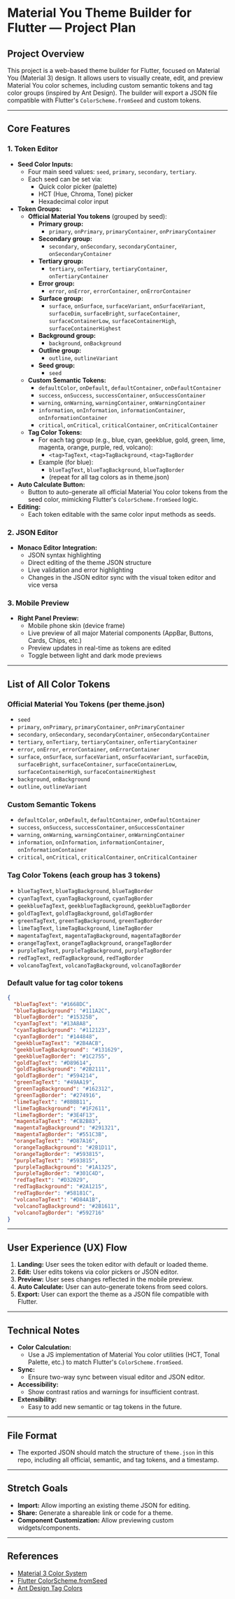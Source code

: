 # Material You Theme Builder for Flutter — Project Plan

## Project Overview
This project is a web-based theme builder for Flutter, focused on Material You (Material 3) design. It allows users to visually create, edit, and preview Material You color schemes, including custom semantic tokens and tag color groups (inspired by Ant Design). The builder will export a JSON file compatible with Flutter's `ColorScheme.fromSeed` and custom tokens.

---

## Core Features

### 1. Token Editor
- **Seed Color Inputs:**
  - Four main seed values: `seed`, `primary`, `secondary`, `tertiary`.
  - Each seed can be set via:
    - Quick color picker (palette)
    - HCT (Hue, Chroma, Tone) picker
    - Hexadecimal color input
- **Token Groups:**
  - **Official Material You tokens** (grouped by seed):
    - **Primary group:**
      - `primary`, `onPrimary`, `primaryContainer`, `onPrimaryContainer`
    - **Secondary group:**
      - `secondary`, `onSecondary`, `secondaryContainer`, `onSecondaryContainer`
    - **Tertiary group:**
      - `tertiary`, `onTertiary`, `tertiaryContainer`, `onTertiaryContainer`
    - **Error group:**
      - `error`, `onError`, `errorContainer`, `onErrorContainer`
    - **Surface group:**
      - `surface`, `onSurface`, `surfaceVariant`, `onSurfaceVariant`, `surfaceDim`, `surfaceBright`, `surfaceContainer`, `surfaceContainerLow`, `surfaceContainerHigh`, `surfaceContainerHighest`
    - **Background group:**
      - `background`, `onBackground`
    - **Outline group:**
      - `outline`, `outlineVariant`
    - **Seed group:**
      - `seed`
  - **Custom Semantic Tokens:**
    - `defaultColor`, `onDefault`, `defaultContainer`, `onDefaultContainer`
    - `success`, `onSuccess`, `successContainer`, `onSuccessContainer`
    - `warning`, `onWarning`, `warningContainer`, `onWarningContainer`
    - `information`, `onInformation`, `informationContainer`, `onInformationContainer`
    - `critical`, `onCritical`, `criticalContainer`, `onCriticalContainer`
  - **Tag Color Tokens:**
    - For each tag group (e.g., blue, cyan, geekblue, gold, green, lime, magenta, orange, purple, red, volcano):
      - `<tag>TagText`, `<tag>TagBackground`, `<tag>TagBorder`
    - Example (for blue):
      - `blueTagText`, `blueTagBackground`, `blueTagBorder`
      - (repeat for all tag colors as in theme.json)
- **Auto Calculate Button:**
  - Button to auto-generate all official Material You color tokens from the seed color, mimicking Flutter's `ColorScheme.fromSeed` logic.
- **Editing:**
  - Each token editable with the same color input methods as seeds.

### 2. JSON Editor
- **Monaco Editor Integration:**
  - JSON syntax highlighting
  - Direct editing of the theme JSON structure
  - Live validation and error highlighting
  - Changes in the JSON editor sync with the visual token editor and vice versa

### 3. Mobile Preview
- **Right Panel Preview:**
  - Mobile phone skin (device frame)
  - Live preview of all major Material components (AppBar, Buttons, Cards, Chips, etc.)
  - Preview updates in real-time as tokens are edited
  - Toggle between light and dark mode previews

---

## List of All Color Tokens

### Official Material You Tokens (per theme.json)
- `seed`
- `primary`, `onPrimary`, `primaryContainer`, `onPrimaryContainer`
- `secondary`, `onSecondary`, `secondaryContainer`, `onSecondaryContainer`
- `tertiary`, `onTertiary`, `tertiaryContainer`, `onTertiaryContainer`
- `error`, `onError`, `errorContainer`, `onErrorContainer`
- `surface`, `onSurface`, `surfaceVariant`, `onSurfaceVariant`, `surfaceDim`, `surfaceBright`, `surfaceContainer`, `surfaceContainerLow`, `surfaceContainerHigh`, `surfaceContainerHighest`
- `background`, `onBackground`
- `outline`, `outlineVariant`

### Custom Semantic Tokens
- `defaultColor`, `onDefault`, `defaultContainer`, `onDefaultContainer`
- `success`, `onSuccess`, `successContainer`, `onSuccessContainer`
- `warning`, `onWarning`, `warningContainer`, `onWarningContainer`
- `information`, `onInformation`, `informationContainer`, `onInformationContainer`
- `critical`, `onCritical`, `criticalContainer`, `onCriticalContainer`

### Tag Color Tokens (each group has 3 tokens)
- `blueTagText`, `blueTagBackground`, `blueTagBorder`
- `cyanTagText`, `cyanTagBackground`, `cyanTagBorder`
- `geekblueTagText`, `geekblueTagBackground`, `geekblueTagBorder`
- `goldTagText`, `goldTagBackground`, `goldTagBorder`
- `greenTagText`, `greenTagBackground`, `greenTagBorder`
- `limeTagText`, `limeTagBackground`, `limeTagBorder`
- `magentaTagText`, `magentaTagBackground`, `magentaTagBorder`
- `orangeTagText`, `orangeTagBackground`, `orangeTagBorder`
- `purpleTagText`, `purpleTagBackground`, `purpleTagBorder`
- `redTagText`, `redTagBackground`, `redTagBorder`
- `volcanoTagText`, `volcanoTagBackground`, `volcanoTagBorder`

### Default value for tag color tokens

```json
{
  "blueTagText": "#1668DC",
  "blueTagBackground": "#111A2C",
  "blueTagBorder": "#15325B",
  "cyanTagText": "#13A8A8",
  "cyanTagBackground": "#112123",
  "cyanTagBorder": "#144848",
  "geekblueTagText": "#2B4ACB",
  "geekblueTagBackground": "#131629",
  "geekblueTagBorder": "#1C2755",
  "goldTagText": "#D89614",
  "goldTagBackground": "#2B2111",
  "goldTagBorder": "#594214",
  "greenTagText": "#49AA19",
  "greenTagBackground": "#162312",
  "greenTagBorder": "#274916",
  "limeTagText": "#8BBB11",
  "limeTagBackground": "#1F2611",
  "limeTagBorder": "#3E4F13",
  "magentaTagText": "#CB2B83",
  "magentaTagBackground": "#291321",
  "magentaTagBorder": "#551C3B",
  "orangeTagText": "#D87A16",
  "orangeTagBackground": "#2B1D11",
  "orangeTagBorder": "#593815",
  "purpleTagText": "#593815",
  "purpleTagBackground": "#1A1325",
  "purpleTagBorder": "#301C4D",
  "redTagText": "#D32029",
  "redTagBackground": "#2A1215",
  "redTagBorder": "#58181C",
  "volcanoTagText": "#D84A1B",
  "volcanoTagBackground": "#2B1611",
  "volcanoTagBorder": "#592716"
}
```

---

## User Experience (UX) Flow
1. **Landing:** User sees the token editor with default or loaded theme.
2. **Edit:** User edits tokens via color pickers or JSON editor.
3. **Preview:** User sees changes reflected in the mobile preview.
4. **Auto Calculate:** User can auto-generate tokens from seed colors.
5. **Export:** User can export the theme as a JSON file compatible with Flutter.

---

## Technical Notes
- **Color Calculation:**
  - Use a JS implementation of Material You color utilities (HCT, Tonal Palette, etc.) to match Flutter's `ColorScheme.fromSeed`.
- **Sync:**
  - Ensure two-way sync between visual editor and JSON editor.
- **Accessibility:**
  - Show contrast ratios and warnings for insufficient contrast.
- **Extensibility:**
  - Easy to add new semantic or tag tokens in the future.

---

## File Format
- The exported JSON should match the structure of `theme.json` in this repo, including all official, semantic, and tag tokens, and a timestamp.

---

## Stretch Goals
- **Import:** Allow importing an existing theme JSON for editing.
- **Share:** Generate a shareable link or code for a theme.
- **Component Customization:** Allow previewing custom widgets/components.

---

## References
- [Material 3 Color System](https://m3.material.io/styles/color)
- [Flutter ColorScheme.fromSeed](https://api.flutter.dev/flutter/material/ColorScheme/ColorScheme.fromSeed.html)
- [Ant Design Tag Colors](https://ant.design/docs/spec/colors)
